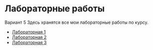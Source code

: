 # Лабораторные работы
Вариант 5
Здесь хранятся все мои лабораторные работы по курсу.

- [Лабораторная 1](./lab1)
- [Лабораторная 2](./lab2)
- [Лабораторная 3](./lab3)
